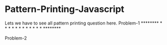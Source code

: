 # Pattern-Printing-Javascript
Lets we have to see all pattern printing question here.
Problem-1
     ********
     *      *
     *      *
     *      *
     *      *
     *      *
     *      *
     ********
     
Problem-2

